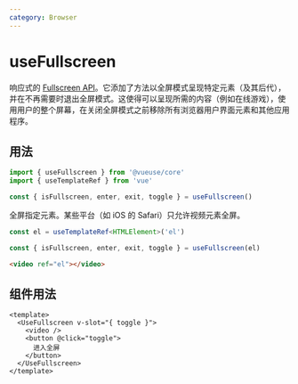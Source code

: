 ```yaml
---
category: Browser
---
```


# useFullscreen

响应式的 [Fullscreen API](https://developer.mozilla.org/en-US/docs/Web/API/Fullscreen_API)。它添加了方法以全屏模式呈现特定元素（及其后代），并在不再需要时退出全屏模式。这使得可以呈现所需的内容（例如在线游戏），使用用户的整个屏幕，在关闭全屏模式之前移除所有浏览器用户界面元素和其他应用程序。

## 用法

```js
import { useFullscreen } from '@vueuse/core'
import { useTemplateRef } from 'vue'

const { isFullscreen, enter, exit, toggle } = useFullscreen()
```

全屏指定元素。某些平台（如 iOS 的 Safari）只允许视频元素全屏。

```ts
const el = useTemplateRef<HTMLElement>('el')

const { isFullscreen, enter, exit, toggle } = useFullscreen(el)
```

```html
<video ref="el"></video>
```

## 组件用法

```vue
<template>
  <UseFullscreen v-slot="{ toggle }">
    <video />
    <button @click="toggle">
      进入全屏
    </button>
  </UseFullscreen>
</template>
```
